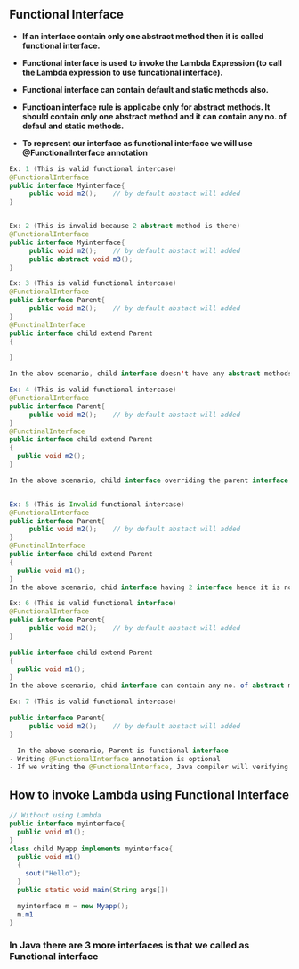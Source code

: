 ## Functional Interface

- **If an interface contain only one abstract method then it is called functional interface.**
- **Functional interface is used to invoke the Lambda Expression (to call the Lambda expression to use funcational interface).**
- **Functional interface can contain default and static methods also.**
- **Functioan interface rule is applicabe only for abstract methods. It should contain only one abstract method and it can contain any no. of defaul and static methods.**

- **To represent our interface as functional interface we will use @FunctionalInterface annotation**

``````java
Ex: 1 (This is valid functional intercase)
@FunctionalInterface
public interface Myinterface{
     public void m2();    // by default abstact will added
}


Ex: 2 (This is invalid because 2 abstract method is there)
@FunctionalInterface
public interface Myinterface{
     public void m2();    // by default abstact will added
     public abstract void m3();
}

Ex: 3 (This is valid functional intercase)
@FunctionalInterface
public interface Parent{
     public void m2();    // by default abstact will added
}
@FunctinalInterface
public interface child extend Parent
{

}

In the abov scenario, child interface doesn't have any abstract methods. child having access for Parent class abstract method hence child is also functional interface.

Ex: 4 (This is valid functional intercase)
@FunctionalInterface
public interface Parent{
     public void m2();    // by default abstact will added
}
@FunctinalInterface
public interface child extend Parent
{
  public void m2();
}

In the above scenario, child interface overriding the parent interface abstract method hence child is having only one abstract method.


Ex: 5 (This is Invalid functional intercase)
@FunctionalInterface
public interface Parent{
     public void m2();    // by default abstact will added
}
@FunctinalInterface
public interface child extend Parent
{
  public void m1();
}
In the above scenario, chid interface having 2 interface hence it is not functional interface

Ex: 6 (This is valid functional interface)
@FunctionalInterface
public interface Parent{
     public void m2();    // by default abstact will added
}

public interface child extend Parent
{
  public void m1();
}
In the above scenario, chid interface can contain any no. of abstract method because it is not having  @FunctionalInterface annotation

Ex: 7 (This is valid functional intercase)

public interface Parent{
     public void m2();    // by default abstact will added
}

- In the above scenario, Parent is functional interface 
- Writing @FunctionalInterface annotation is optional 
- If we writing the @FunctionalInterface, Java compiler will verifying that is valid functional interface or not

``````



## How to invoke Lambda using Functional Interface 


``````Java
// Without using Lambda
public interface myinterface{
  public void m1();
}
class child Myapp implements myinterface{
  public void m1()
  {
    sout("Hello");
  }
  public static void main(String args[])

  myinterface m = new Myapp();
  m.m1
}
```````
### In Java there are 3 more interfaces is that we called as Functional interface


